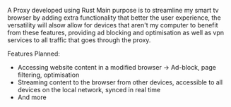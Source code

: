 A Proxy developed using Rust
Main purpose is to streamline my smart tv browser by adding extra functionality that better the user experience, the versatility will alsow allow
for devices that aren't my computer to benefit from these features, providing ad blocking and optimisation as well as vpn services to all traffic 
that goes through the proxy.

Features Planned:
-  Accessing website content in a modified browser -> Ad-block, page filtering, optimisation
-  Streaming content to the browser from other devices, accessible to all devices on the local network, synced in real time
-  And more
